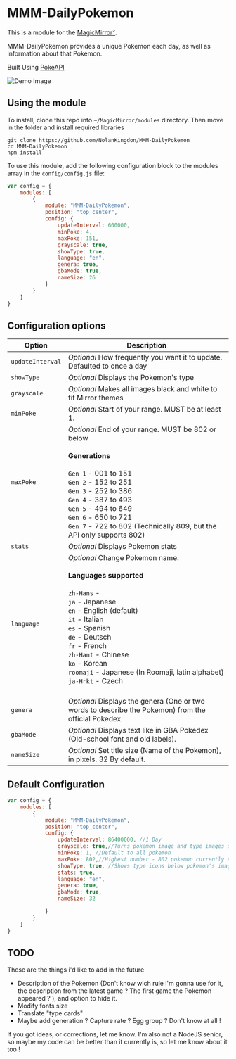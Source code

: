 # MMM-DailyPokemon

This is a module for the [MagicMirror²](https://github.com/MichMich/MagicMirror/).

MMM-DailyPokemon provides a unique Pokemon each day, as well as information about that Pokemon.

Built Using [PokeAPI](https://pokeapi.co/)

![Demo Image](https://github.com/Tomadelostacos/MMM-DailyPokemon/blob/feature/translation/images/demo.png)

## Using the module

To install, clone this repo into `~/MagicMirror/modules` directory. Then move in the folder and install required libraries
```
git clone https://github.com/NolanKingdon/MMM-DailyPokemon
cd MMM-DailyPokemon
npm install
```

To use this module, add the following configuration block to the modules array in the `config/config.js` file:
```js
var config = {
    modules: [
        {
            module: "MMM-DailyPokemon",
            position: "top_center",
            config: {
                updateInterval: 600000,
                minPoke: 4,
                maxPoke: 151,
                grayscale: true,
                showType: true,
                language: "en",
                genera: true, 
                gbaMode: true,            
                nameSize: 26            
            }
        }
    ]
}
```

## Configuration options


| Option           | Description
|----------------- |-----------
| `updateInterval` | *Optional* How frequently you want it to update. Defaulted to once a day
| `showType`       | *Optional* Displays the Pokemon's type
| `grayscale`      | *Optional* Makes all images black and white to fit Mirror themes
| `minPoke`        | *Optional* Start of your range. MUST be at least 1.
| `maxPoke`        | *Optional* End of your range. MUST be 802 or below <br><br>**Generations** <br/><br/> `Gen 1` - 001 to 151 <br> `Gen 2` - 152 to 251 <br> `Gen 3` - 252 to 386 <br> `Gen 4` - 387 to 493 <br> `Gen 5` - 494 to 649 <br> `Gen 6` - 650 to 721 <br> `Gen 7` - 722 to 802 (Technically 809, but the API only supports 802)
| `stats`          | *Optional* Displays Pokemon stats
| `language`       | *Optional* Change Pokemon name. <br><br>**Languages supported** <br/><br/> `zh-Hans` -  <br> `ja` - Japanese <br> `en` - English (default) <br> `it` - Italian <br> `es` - Spanish <br> `de` - Deutsch <br> `fr` - French <br>`zh-Hant` - Chinese <br>`ko` - Korean <br>`roomaji` - Japanese (In Roomaji, latin alphabet) <br>`ja-Hrkt` - Czech <br/> <br/>
| `genera`          | *Optional* Displays the genera (One or two words to describe the Pokemon) from the official Pokedex
| `gbaMode`         | *Optional* Displays text like in GBA Pokedex (Old-school font and old labels). 
| `nameSize`        | *Optional* Set title size (Name of the Pokemon), in pixels. 32 By default.

## Default Configuration

```js
var config = {
    modules: [
        {
            module: "MMM-DailyPokemon",
            position: "top_center",
            config: {
                updateInterval: 86400000, //1 Day
                grayscale: true,//Turns pokemon image and type images gray to match magic mirror styles
                minPoke: 1, //Default to all pokemon
                maxPoke: 802,//Highest number - 802 pokemon currently exist
                showType: true, //Shows type icons below pokemon's image
                stats: true,
                language: "en",
                genera: true,
                gbaMode: true, 
                nameSize: 32         

            }
        }
    ]
}
```

## TODO
These are the things i'd like to add in the future

- Description of the Pokemon (Don't know wich rule i'm gonna use for it, the description from the latest game ? The first game the Pokemon appeared ? ), and option to hide it. 
- Modify fonts size
- Translate "type cards"
- Maybe add generation ? Capture rate ? Egg group ? Don't know at all ! 

If you got ideas, or corrections, let me know. I'm also not a NodeJS senior, so maybe my code can be better than it currently is, so let me know about it too ! 
